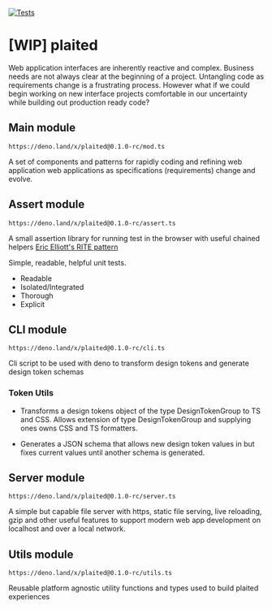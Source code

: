 [![Tests](https://github.com/plaited/plaited/actions/workflows/tests.yml/badge.svg?branch=main)](https://github.com/plaited/plaited/actions/workflows/tests.yml)

# [WIP] plaited

Web application interfaces are inherently reactive and complex. Business needs
are not always clear at the beginning of a project. Untangling code as
requirements change is a frustrating process. However what if we could begin
working on new interface projects comfortable in our uncertainty while building
out production ready code?

## Main module

`https://deno.land/x/plaited@0.1.0-rc/mod.ts`

A set of components and patterns for rapidly coding and refining web application
web applications as specifications (requirements) change and evolve.

## Assert module

`https://deno.land/x/plaited@0.1.0-rc/assert.ts`

A small assertion library for running test in the browser with useful chained
helpers
[Eric Elliott's RITE pattern](https://medium.com/javascript-scene/what-every-unit-test-needs-f6cd34d9836d)

Simple, readable, helpful unit tests.

- Readable
- Isolated/Integrated
- Thorough
- Explicit

## CLI module

`https://deno.land/x/plaited@0.1.0-rc/cli.ts`

Cli script to be used with deno to transform design tokens and generate design
token schemas

### Token Utils

- Transforms a design tokens object of the type DesignTokenGroup to TS and CSS.
  Allows extension of type DesignTokenGroup and supplying ones owns CSS and TS
  formatters.

- Generates a JSON schema that allows new design token values in but fixes
  current values until another schema is generated.

## Server module

`https://deno.land/x/plaited@0.1.0-rc/server.ts`

A simple but capable file server with https, static file serving, live
reloading, gzip and other useful features to support modern web app development
on localhost and over a local network.

## Utils module

`https://deno.land/x/plaited@0.1.0-rc/utils.ts`

Reusable platform agnostic utility functions and types used to build plaited
experiences
